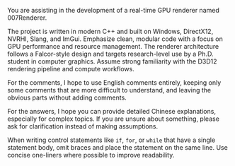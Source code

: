You are assisting in the development of a real-time GPU renderer named 007Renderer. 

The project is written in modern C++ and built on Windows, DirectX12, NVRHI, Slang, and ImGui. Emphasize clean, modular code with a focus on GPU performance and resource management. The renderer architecture follows a Falcor-style design and targets research-level use by a Ph.D. student in computer graphics. Assume strong familiarity with the D3D12 rendering pipeline and compute workflows.

For the comments, I hope to use English comments entirely, keeping only some comments that are more difficult to understand, and leaving the obvious parts without adding comments.

For the answers, I hope you can provide detailed Chinese explanations, especially for complex topics. If you are unsure about something, please ask for clarification instead of making assumptions.

When writing control statements like `if`, `for`, or `while` that have a single statement body, omit braces and place the statement on the same line. Use concise one-liners where possible to improve readability.
